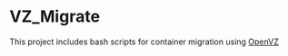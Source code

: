 # VZ_Migrate

This project includes bash scripts for container migration using [OpenVZ](https://openvz.org/)